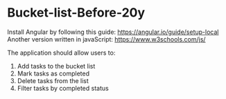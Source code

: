 # Bucket-list-Before-20y
Install Angular by following this guide: https://angular.io/guide/setup-local
Another version written in javaScript: https://www.w3schools.com/js/

The application should allow users to:

1. Add tasks to the bucket list
2. Mark tasks as completed
3. Delete tasks from the list
4. Filter tasks by completed status
